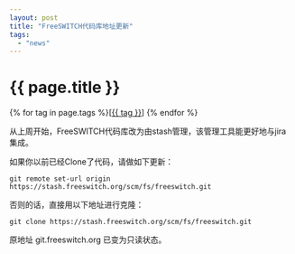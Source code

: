 ```yaml
---
layout: post
title: "FreeSWITCH代码库地址更新"
tags:
  - "news"
---
```


# {{ page.title }}

<div class="tags">
{% for tag in page.tags %}[<a class="tag" href="/tags.html#{{ tag }}">{{ tag }}</a>] {% endfor %}
</div>

从上周开始，FreeSWITCH代码库改为由stash管理，该管理工具能更好地与jira集成。

如果你以前已经Clone了代码，请做如下更新：

    git remote set-url origin https://stash.freeswitch.org/scm/fs/freeswitch.git

否则的话，直接用以下地址进行克隆：

    git clone https://stash.freeswitch.org/scm/fs/freeswitch.git

原地址 git.freeswitch.org 已变为只读状态。

